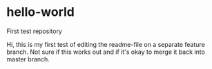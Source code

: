 # hello-world
First test repository

Hi, this is my first test of editing the readme-file on a separate feature branch. Not sure if this works out and if it's okay to merge it back into master branch.
